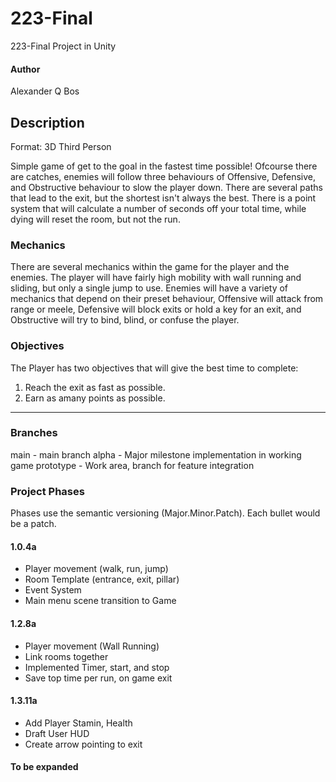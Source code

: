 # 223-Final
223-Final Project in Unity

#### Author
Alexander Q Bos

## Description
Format: 3D Third Person

Simple game of get to the goal in the fastest time possible!
Ofcourse there are catches, enemies will follow three behaviours of
Offensive, Defensive, and Obstructive behaviour to slow the player
down. There are several paths that lead to the exit, but the shortest
isn't always the best. There is a point system that will calculate a
number of seconds off your total time, while dying will reset the room,
but not the run.

### Mechanics
There are several mechanics within the game for the player and the enemies.
The player will have fairly high mobility with wall running and sliding, but
only a single jump to use. Enemies will have a variety of mechanics that
depend on their preset behaviour, Offensive will attack from range or meele,
Defensive will block exits or hold a key for an exit, and Obstructive will
try to bind, blind, or confuse the player.

### Objectives
The Player has two objectives that will give the best time to complete:
1. Reach the exit as fast as possible.
2. Earn as amany points as possible.

---

### Branches
main - main branch
alpha - Major milestone implementation in working game
prototype - Work area, branch for feature integration

### Project Phases
Phases use the semantic versioning (Major.Minor.Patch).
Each bullet would be a patch.

#### 1.0.4a
- Player movement (walk, run, jump)
- Room Template (entrance, exit, pillar)
- Event System
- Main menu scene transition to Game

#### 1.2.8a
- Player movement (Wall Running)
- Link rooms together
- Implemented Timer, start, and stop
- Save top time per run, on game exit

#### 1.3.11a
- Add Player Stamin, Health
- Draft User HUD
- Create arrow pointing to exit

#### To be expanded